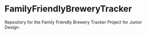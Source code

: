 # FamilyFriendlyBreweryTracker
Repository for the Family Friendly Brewery Tracker Project for Junior Design.
